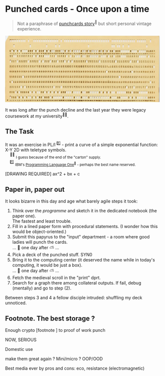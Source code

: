 # Punched cards - Once upon a time

> Not a paraphrase of [punchcards story](https://en.wikipedia.org/wiki/Computer_programming_in_the_punched_card_era)<sup>🔗</sup> but short personal vintage experience.

[![punched card image](../_rsc/_img/af/punchcard.jpg)](../_rsc/_img/photo/hist/1966.punch_cards-stack.jpg)

It was long after the punch decline and the last year they were legacy coursework at my university<sup>🙋‍♂️</sup>. 

## The Task

It was an exercise in PL/I&nbsp;<sup>1️⃣</sup> - print a curve of a simple exponential function: X-Y 2D with teletype symbols.\
&nbsp;&nbsp;&nbsp;&nbsp;<sup>🙋‍♂️</sup>&nbsp;<sub>I guess because of the end of the "carton" supply.</sub>\
&nbsp;&nbsp;&nbsp;&nbsp;<sup>1️⃣</sup>&nbsp;<sub>IBM's [Programming Language One](https://en.wikipedia.org/wiki/PL/I)<sup>🔗</sup> - perhaps the best name reserved.</sub>

[DRAWING REQUIRED] ax^2 + bx + c

## Paper in, paper out

It looks bizarre in this day and age what barely agile steps it took:

1. Think over the _programme_ and sketch it in the dedicated notebook (the paper one).\
The fastest and least trouble. 
2. Fill in a lined paper form with procedural statements. (I wonder how this would be object-oriented.)
3. Submit this papyrus to the "input" department - a room where good ladies will punch the cards.\
... 🌙 one day after ⛅ ... 
4. Pick a deck of the punched stuff. SYN0
5. Bring it to the computing center (it deserved the name while in today's computing, it would be just a box).\
... 🌙 one day after ⛅ ... 
6. Fetch the medieval scroll in the "print" dprt. 
7. Search for a graph there among collateral outputs. If fail, debug (mentally) and go to step&nbsp;(2).

Between steps 3 and 4 a fellow disciple intruded: shuffling my deck unnoticed.

## Footnote. The best storage ? 

Enough crypto [footnote ] to proof of work punch

NOW, SERIOUS

Domestic use

make them great again ?
Mini/micro ? OOP/OOD

Best media ever by pros and cons: eco, resistance (electromagnetic)
